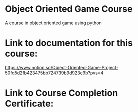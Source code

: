 # Object Oriented Game Course
 A course in object oriented game using python

# Link to documentation for this course:
https://www.notion.so/Object-Oriented-Game-Project-50fd5d2fb423475bb724739b9d923e9b?pvs=4

# Link to Course Completion Certificate:
